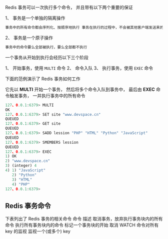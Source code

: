 

Redis 事务可以一次执行多个命令， 并且带有以下两个重要的保证

1、 事务是一个单独的隔离操作
```js 
事务中的所有命令都会序列化、按顺序地执行 事务在执行的过程中，不会被其他客户端发送来的命令请求所打断
```

2、 事务是一个原子操作

```js 
事务中的命令要么全部被执行，要么全部都不执行
```

一个事务从开始到执行会经历以下三个阶段

1、 开始事务，使用 `MULTI` 命令
2、 命令入队
3、 执行事务，使用 `EXEC` 命令

下面的范例演示了 Redis 事务如何工作

它先以 **MULTI** 开始一个事务， 然后将多个命令入队到事务中， 最后由 **EXEC** 命令触发事务， 一并执行事务中的所有命令
```js 
127、0.0.1:6379> MULTI
OK
127、0.0.1:6379> SET site "www.devspace.cn"
QUEUED
127、0.0.1:6379> GET site
QUEUED
127、0.0.1:6379> SADD lession "PHP" "HTML" "Python" "JavaScript"
QUEUED
127、0.0.1:6379> SMEMBERS lession
QUEUED
127、0.0.1:6379> EXEC
1) OK
2) "www.devspace.cn"
3) (integer) 4
4) 1) "JavaScript"
   2) "Python"
   3) "HTML"
   4) "PHP"
127、0.0.1:6379>
```

## Redis 事务命令

下表列出了 Redis 事务的相关命令
命令 描述 取消事务，放弃执行事务块内的所有命令 执行所有事务块内的命令 标记一个事务块的开始 取消 WATCH 命令对所有 key 的监视 监视一个(或多个) key

